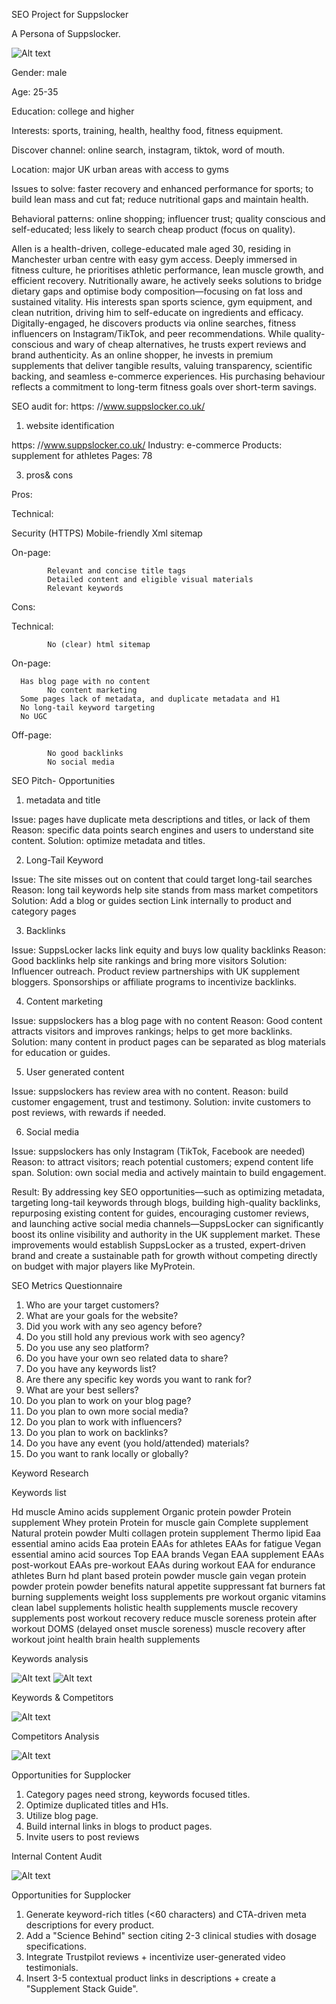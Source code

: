 SEO Project for Suppslocker

A Persona of Suppslocker.

![Alt text](pics/1.jpg)

Gender: male

Age: 25-35

Education: college and higher

Interests: sports, training, health, healthy food, fitness equipment.

Discover channel: online search, instagram, tiktok, word of mouth.

Location: major UK urban areas with access to gyms 

Issues to solve: faster recovery and enhanced performance for sports; to build lean mass and cut fat; reduce nutritional gaps and maintain health.

Behavioral patterns: online shopping; influencer trust; quality conscious and self-educated; less likely to search cheap product (focus on quality).

Allen is a health-driven, college-educated male aged 30, residing in Manchester urban centre with easy gym access. Deeply immersed in fitness culture, he prioritises athletic performance, lean muscle growth, and efficient recovery. Nutritionally aware, he actively seeks solutions to bridge dietary gaps and optimise body composition—focusing on fat loss and sustained vitality. His interests span sports science, gym equipment, and clean nutrition, driving him to self-educate on ingredients and efficacy. Digitally-engaged, he discovers products via online searches, fitness influencers on Instagram/TikTok, and peer recommendations. While quality-conscious and wary of cheap alternatives, he trusts expert reviews and brand authenticity. As an online shopper, he invests in premium supplements that deliver tangible results, valuing transparency, scientific backing, and seamless e-commerce experiences. His purchasing behaviour reflects a commitment to long-term fitness goals over short-term savings.


SEO audit for: https: //www.suppslocker.co.uk/

1.	website identification
   
https: //www.suppslocker.co.uk/
Industry: e-commerce
Products: supplement for athletes
Pages: 78

3.	pros& cons

Pros: 

Technical: 

Security (HTTPS)
Mobile-friendly
Xml sitemap
 
On-page: 

			Relevant and concise title tags
			Detailed content and eligible visual materials
			Relevant keywords

Cons: 

Technical: 

			No (clear) html sitemap
			
On-page: 

      Has blog page with no content
			No content marketing 
      Some pages lack of metadata, and duplicate metadata and H1 
      No long-tail keyword targeting
      No UGC

Off-page: 

			No good backlinks
			No social media




SEO Pitch- Opportunities

1.	metadata and title

Issue: pages have duplicate meta descriptions and titles, or lack of them
Reason: specific data points search engines and users to understand site content.
Solution: optimize metadata and titles.


2.	Long-Tail Keyword

Issue: The site misses out on content that could target long-tail searches
Reason: long tail keywords help site stands from mass market competitors
Solution: Add a blog or guides section 
Link internally to product and category pages

3.	Backlinks

Issue: SuppsLocker lacks link equity and buys low quality backlinks
Reason: Good backlinks help site rankings and bring more visitors 
Solution:  Influencer outreach. 
Product review partnerships with UK supplement bloggers.
Sponsorships or affiliate programs to incentivize backlinks.

4.	Content marketing

Issue: suppslockers has a blog page with no content 
Reason: Good content attracts visitors and improves rankings; helps to get more backlinks.
Solution: many content in product pages can be separated as blog materials for education or guides.


5.	User generated content

Issue: suppslockers has review area with no content.
Reason: build customer engagement, trust and testimony.
Solution: invite customers to post reviews, with rewards if needed.

6.	Social media

Issue: suppslockers has only Instagram (TikTok, Facebook are needed)
Reason: to attract visitors; reach potential customers; expend content life span.
Solution: own social media and actively maintain to build engagement.

Result: By addressing key SEO opportunities—such as optimizing metadata, targeting long-tail keywords through blogs, building high-quality backlinks, repurposing existing content for guides, encouraging customer reviews, and launching active social media channels—SuppsLocker can significantly boost its online visibility and authority in the UK supplement market. These improvements would establish SuppsLocker as a trusted, expert-driven brand and create a sustainable path for growth without competing directly on budget with major players like MyProtein.

SEO Metrics Questionnaire

1.	Who are your target customers?
2.	What are your goals for the website?
3.	Did you work with any seo agency before?
4.	Do you still hold any previous work with seo agency?
5.	Do you use any seo platform? 
6.	Do you have your own seo related data to share?
7.	Do you have any keywords list?
8.	Are there any specific key words you want to rank for?
9.	What are your best sellers?
10.	Do you plan to work on your blog page?
11.	Do you plan to own more social media?
12.	Do you plan to work with influencers?
13.	Do you plan to work on backlinks?
14.	Do you have any event (you hold/attended) materials?
15.	Do you want to rank locally or globally? 

Keyword Research

Keywords list

Hd muscle
Amino acids supplement
Organic protein powder
Protein supplement
Whey protein
Protein for muscle gain
Complete supplement
Natural protein powder
Multi collagen protein
supplement
Thermo lipid
Eaa
essential amino acids
Eaa protein
EAAs for athletes
EAAs for fatigue
Vegan essential amino acid sources
Top EAA brands
Vegan EAA supplement
EAAs post-workout
EAAs pre-workout
EAAs during workout
EAA for endurance athletes
Burn hd
plant based protein powder
muscle gain
vegan protein powder 
protein powder benefits
natural appetite suppressant
fat burners
fat burning supplements
weight loss supplements
pre workout
organic vitamins
clean label supplements
holistic health supplements
muscle recovery supplements
post workout recovery
reduce muscle soreness
protein after workout
DOMS (delayed onset muscle soreness)
muscle recovery after workout
joint health
brain health supplements

Keywords analysis

![Alt text](pics/2.jpg)
![Alt text](pics/3.jpg)

Keywords & Competitors

![Alt text](pics/4.jpg)

Competitors Analysis

![Alt text](pics/5.jpg)

Opportunities for Supplocker

1.	Category pages need strong, keywords focused titles.
2.	Optimize duplicated titles and H1s.
3.	Utilize blog page.
4.	Build internal links in blogs to product pages.
5.	Invite users to post reviews


Internal Content Audit

![Alt text](pics/3.jpg)

Opportunities for Supplocker

1.	Generate keyword-rich titles (<60 characters) and CTA-driven meta descriptions for every product.
2.	Add a "Science Behind" section citing 2-3 clinical studies with dosage specifications.
3.	Integrate Trustpilot reviews + incentivize user-generated video testimonials.
4.	Insert 3-5 contextual product links in descriptions + create a "Supplement Stack Guide".



